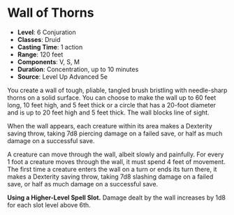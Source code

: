 # Wall of Thorns

- **Level**: 6 Conjuration
- **Classes**: Druid
- **Casting Time**: 1 action
- **Range**: 120 feet
- **Components**: V, S, M
- **Duration**: Concentration, up to 10 minutes
- **Source**: Level Up Advanced 5e

You create a wall of tough, pliable, tangled brush bristling with needle-sharp thorns on a solid surface. You can choose to make the wall up to 60 feet long, 10 feet high, and 5 feet thick or a circle that has a 20-foot diameter and is up to 20 feet high and 5 feet thick. The wall blocks line of sight.

When the wall appears, each creature within its area makes a Dexterity saving throw, taking 7d8 piercing damage on a failed save, or half as much damage on a successful save.

A creature can move through the wall, albeit slowly and painfully. For every 1 foot a creature moves through the wall, it must spend 4 feet of movement. The first time a creature enters the wall on a turn or ends its turn there, it makes a Dexterity saving throw, taking 7d8 slashing damage on a failed save, or half as much damage on a successful save.

**Using a Higher-Level Spell Slot.** Damage dealt by the wall increases by 1d8 for each slot level above 6th.
